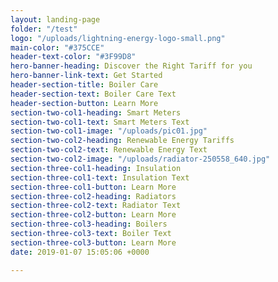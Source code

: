 ```yaml
---
layout: landing-page
folder: "/test"
logo: "/uploads/lightning-energy-logo-small.png"
main-color: "#375CCE"
header-text-color: "#3F99D8"
hero-banner-heading: Discover the Right Tariff for you
hero-banner-link-text: Get Started
header-section-title: Boiler Care
header-section-text: Boiler Care Text
header-section-button: Learn More
section-two-col1-heading: Smart Meters
section-two-col1-text: Smart Meters Text
section-two-col1-image: "/uploads/pic01.jpg"
section-two-col2-heading: Renewable Energy Tariffs
section-two-col2-text: Renewable Energy Text
section-two-col2-image: "/uploads/radiator-250558_640.jpg"
section-three-col1-heading: Insulation
section-three-col1-text: Insulation Text
section-three-col1-button: Learn More
section-three-col2-heading: Radiators
section-three-col2-text: Radiator Text
section-three-col2-button: Learn More
section-three-col3-heading: Boilers
section-three-col3-text: Boiler Text
section-three-col3-button: Learn More
date: 2019-01-07 15:05:06 +0000

---
```


